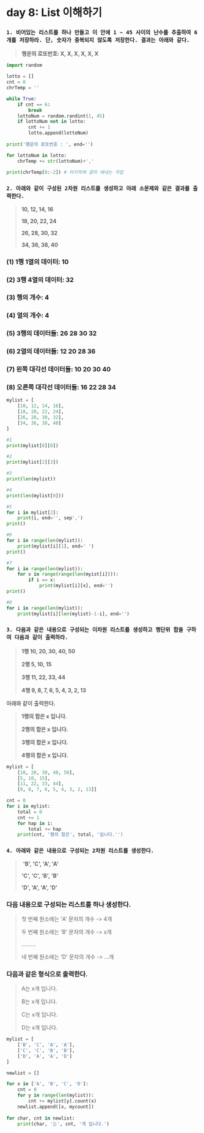 # day 8: List 이해하기

### `1. 비어있는 리스트를 하나 만들고 이 안에 1 ~ 45 사이의 난수를 추출하여 6개를 저장하라. 단, 숫자가 중복되지 않도록 저장한다. 결과는 아래와 같다.`

> **행운의 로또번호: X, X, X, X, X, X**

``` python
import random

lotto = []
cnt = 0
chrTemp = ''

while True:
    if cnt == 6:
        break
    lottoNum = random.randint(1, 45)
    if lottoNum not in lotto:
        cnt += 1
        lotto.append(lottoNum)
        
print('행운의 로또번호 : ', end='')

for lottoNum in lotto:
    chrTemp += str(lottoNum)+','
    
print(chrTemp[0:-2]) # 마지막에 콤마 떼내는 작업

```

### `2. 아래와 같이 구성된 2차원 리스트를 생성하고 아래 소문제와 같은 결과를 출력한다.`

> **10, 12, 14, 16**
>
> **18, 20, 22, 24**
>
> **26, 28, 30, 32**
>
> **34, 36, 38, 40**

### (1) 1행 1열의 데이터: 10

### (2) 3행 4열의 데이터: 32

### (3) 행의 개수: 4

### (4) 열의 개수: 4

### (5) 3행의 데이터들: 26 28 30 32

### (6) 2열의 데이터들: 12 20 28 36

### (7) 왼쪽 대각선 데이터들: 10 20 30 40

### (8) 오른쪽 대각선 데이터들: 16 22 28 34 

``` python
mylist = [
    [10, 12, 14, 16],
    [18, 20, 22, 24],
    [26, 28, 30, 32],
    [34, 36, 38, 40]
]

#1
print(mylist[0][0])

#2
print(mylist[2][3])

#3
print(len(mylist))

#4
print(len(mylist[0]))

#5
for i in mylist[2]:
    print(i, end='', sep',')
print()

#6
for i in range(len(mylist)):
    print(mylist[i][1], end=' ')
print()

#7
for i in range(len(mylist)):
    for x in range(range(len(myist[i]))):
        if i == x:
            print(mylist[i][x], end='')
print()

#8
for i in range(len(mylist)):
    print(mylist[i][len(mylist)-1-i], end='')

```

### `3. 다음과 같은 내용으로 구성되는 이차원 리스트를 생성하고 행단위 합을 구하여 다음과 같이 출력하라.`

> **1행 10, 20, 30, 40, 50**
>
> **2행 5, 10, 15**
>
> **3행 11, 22, 33, 44**
>
> **4행 9, 8, 7, 6, 5, 4, 3, 2, 13**

아래와 같이 출력한다.

> **1행의 합은 x 입니다.**
>
> **2행의 합은 x 입니다.**
>
> **3행의 합은 x 입니다.**
>
> **4행의 합은 x 입니다.**

``` python
mylist = [
    [10, 20, 30, 40, 50],
    [5, 10, 15],
    [11, 22, 33, 44],
    [9, 8, 7, 6, 5, 4, 3, 2, 13]]

cnt = 0
for i in mylist:
    total = 0
    cnt += 1
    for hap in i:
        total += hap
    print(cnt, '행의 합은', total, '입니다.'')
```

### `4. 아래와 같은 내용으로 구성되는 2차원 리스트를 생성한다.`

> ​    **'B', 'C', 'A', 'A'**
>
>    **'C', 'C', 'B', 'B'**
>
>    **'D', 'A', 'A', 'D'**

### 다음 내용으로 구성되는 리스트를 하나 생성한다.

> 첫 번째 원소에는 'A' 문자의 개수 -> 4개
>
> 두 번째 원소에는 'B' 문자의 개수 -> x개
>
> .........
>
> 네 번째 원소에는 'D' 문자의 개수 -> ...개

### 다음과 같은 형식으로 출력한다.

> A는 x개 입니다.
>
> B는 x개 입니다.
>
> C는 x개 입니다.
>
> D는 x개 입니다.

``` python
mylist = [
    ['B', 'C', 'A', 'A'],
    ['C', 'C', 'B', 'B'],
    ['D', 'A', 'A', 'D']
]

newlist = []

for x in ['A', 'B', 'C', 'D']:
    cnt = 0
    for y in range(len(mylist)):
        cnt += mylist[y].count(x)
    newlist.append([x, mycount])
    
for char, cnt in newlist:
    print(char, '는', cnt, '개 입니다.')
```